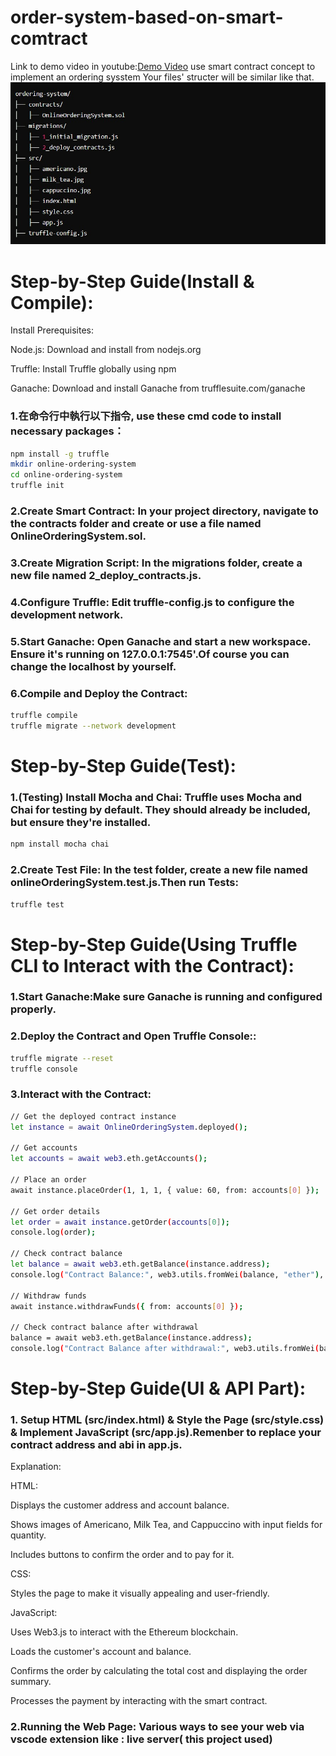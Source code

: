 # order-system-based-on-smart-comtract
Link to demo video in youtube:[Demo Video](https://youtu.be/fxUdtGyFeIo)
use smart contract concept to implement an ordering sysstem
Your files' structer will be similar like that.
![Image](structer_of_files.jpg)
# Step-by-Step Guide(Install & Compile):
Install Prerequisites:

Node.js: Download and install from nodejs.org

Truffle: Install Truffle globally using npm

Ganache: Download and install Ganache from trufflesuite.com/ganache

### 1.在命令行中執行以下指令, use these cmd code to install necessary packages：
```bash
npm install -g truffle
mkdir online-ordering-system
cd online-ordering-system
truffle init
```
### 2.Create Smart Contract: In your project directory, navigate to the contracts folder and create or use a file named OnlineOrderingSystem.sol.
### 3.Create Migration Script: In the migrations folder, create a new file named 2_deploy_contracts.js.
### 4.Configure Truffle: Edit truffle-config.js to configure the development network.
### 5.Start Ganache: Open Ganache and start a new workspace. Ensure it's running on 127.0.0.1:7545'.Of course you can change the localhost by yourself.
### 6.Compile and Deploy the Contract:
```bash
truffle compile
truffle migrate --network development
```
# Step-by-Step Guide(Test):
### 1.(Testing) Install Mocha and Chai: Truffle uses Mocha and Chai for testing by default. They should already be included, but ensure they're installed.
```bash
npm install mocha chai
```
### 2.Create Test File: In the test folder, create a new file named onlineOrderingSystem.test.js.Then run Tests:
```bash
truffle test
```
# Step-by-Step Guide(Using Truffle CLI to Interact with the Contract):
### 1.Start Ganache:Make sure Ganache is running and configured properly.
### 2.Deploy the Contract and Open Truffle Console::
```bash
truffle migrate --reset
truffle console
```
### 3.Interact with the Contract:
```bash
// Get the deployed contract instance
let instance = await OnlineOrderingSystem.deployed();

// Get accounts
let accounts = await web3.eth.getAccounts();

// Place an order
await instance.placeOrder(1, 1, 1, { value: 60, from: accounts[0] });

// Get order details
let order = await instance.getOrder(accounts[0]);
console.log(order);

// Check contract balance
let balance = await web3.eth.getBalance(instance.address);
console.log("Contract Balance:", web3.utils.fromWei(balance, "ether"), "ETH");

// Withdraw funds
await instance.withdrawFunds({ from: accounts[0] });

// Check contract balance after withdrawal
balance = await web3.eth.getBalance(instance.address);
console.log("Contract Balance after withdrawal:", web3.utils.fromWei(balance, "ether"), "ETH");
```
# Step-by-Step Guide(UI & API Part):
### 1. Setup HTML (src/index.html) & Style the Page (src/style.css) & Implement JavaScript (src/app.js).Remenber to replace your contract address and abi in app.js.
Explanation:

HTML:

Displays the customer address and account balance.

Shows images of Americano, Milk Tea, and Cappuccino with input fields for quantity.

Includes buttons to confirm the order and to pay for it.

CSS:

Styles the page to make it visually appealing and user-friendly.

JavaScript:

Uses Web3.js to interact with the Ethereum blockchain.

Loads the customer's account and balance.

Confirms the order by calculating the total cost and displaying the order summary.

Processes the payment by interacting with the smart contract.

### 2.Running the Web Page: Various ways to see your web via vscode extension like : live server( this project used)

